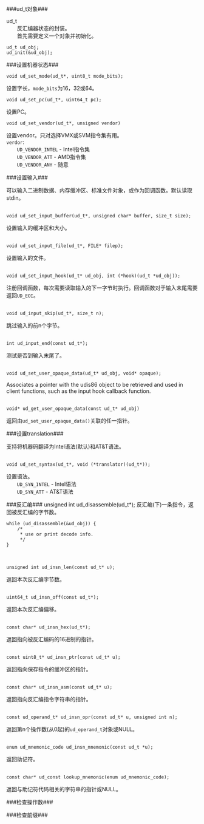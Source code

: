###ud_t对象###

ud_t
<br>　　反汇编器状态的封装。
<br>　　首先需要定义一个对象并初始化。

	ud_t ud_obj;
	ud_init(&ud_obj);


###设置机器状态###

	void ud_set_mode(ud_t*, uint8_t mode_bits);
设置字长，`mode_bits`为16，32或64。

	void ud_set_pc(ud_t*, uint64_t pc);
设置PC。

	void ud_set_vendor(ud_t*, unsigned vendor)
设置vendor。只对选择VMX或SVM指令集有用。
<br>`verdor`:
<br>　　`UD_VENDOR_INTEL` - Intel指令集
<br>　　`UD_VENDOR_ATT` - AMD指令集
<br>　　`UD_VENDOR_ANY` - 随意

###设置输入###

可以输入二进制数据、内存缓冲区、标准文件对象，或作为回调函数。默认读取stdin。<br><br>

	void ud_set_input_buffer(ud_t*, unsigned char* buffer, size_t size);
设置输入的缓冲区和大小。<br><br>

	void ud_set_input_file(ud_t*, FILE* filep);
设置输入的文件。<br><br>

	void ud_set_input_hook(ud_t* ud_obj, int (*hook)(ud_t *ud_obj));
注册回调函数，每次需要读取输入的下一字节时执行。回调函数对于输入末尾需要返回`UD_EOI`。<br><br>

	void ud_input_skip(ud_t*, size_t n);
跳过输入的前n个字节。<br><br>

	int ud_input_end(const ud_t*);
测试是否到输入末尾了。<br><br>

	void ud_set_user_opaque_data(ud_t* ud_obj, void* opaque);
Associates a pointer with the udis86 object to be retrieved and used in client functions, such as the input hook callback function.<br><br>

	void* ud_get_user_opaque_data(const ud_t* ud_obj)
返回由`ud_set_user_opaque_data()`关联的任一指针。

###设置translation###

支持将机器码翻译为Intel语法(默认)和AT&T语法。<br><br>

	void ud_set_syntax(ud_t*, void (*translator)(ud_t*));
设置语法。
<br>　　`UD_SYN_INTEL` - Intel语法
<br>　　`UD_SYN_ATT` - AT&T语法

###反汇编###
	unsigned int ud_disassemble(ud_t*);
反汇编(下)一条指令，返回被反汇编的字节数。

	while (ud_disassemble(&ud_obj)) {
		/*
		 * use or print decode info.
		 */
	}
<br>

	unsigned int ud_insn_len(const ud_t* u);
返回本次反汇编字节数。<br><br>

	uint64_t ud_insn_off(const ud_t*);
返回本次反汇编偏移。<br><br>

	const char* ud_insn_hex(ud_t*);
返回指向被反汇编码的16进制的指针。<br><br>

	const uint8_t* ud_insn_ptr(const ud_t* u);
返回指向保存指令的缓冲区的指针。<br><br>

	const char* ud_insn_asm(const ud_t* u);
返回指向反汇编指令字符串的指针。<br><br>

	const ud_operand_t* ud_insn_opr(const ud_t* u, unsigned int n);
返回第n个操作数(从0起)的`ud_operand_t`对象或NULL。<br><br>

	enum ud_mnemonic_code ud_insn_mnemonic(const ud_t *u);
返回助记符。<br><br>

	const char* ud_const lookup_mnemonic(enum ud_mnemonic_code);
返回与助记符代码相关的字符串的指针或NULL。

###检查操作数###

###检查前缀###